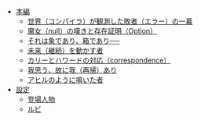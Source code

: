 - [本編](src/README.md)
  - [世界（コンパイラ）が観測した敗者（エラー）の一幕](src/error.md)
  - [魔女（null）の嘆きと存在証明（Option）](src/null.md)
  - [それは象であり、箱であり──]()
  - [未来（継続）を動かす者]()
  - [カリーとハワードの対応（correspondence）]()
  - [我思う、故に我（再帰）あり]()
  - [アヒルのように鳴いた者]()
- [設定](design/README.md)
  - [登場人物](design/character.md)
  - [ルビ](design/ruby.md)

